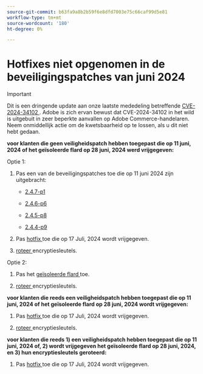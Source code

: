 ```yaml
---
source-git-commit: b63fa9a8b2b59f6e8dfd7003e75c66caf99d5e81
workflow-type: tm+mt
source-wordcount: '180'
ht-degree: 0%

---
```

# Hotfixes niet opgenomen in de beveiligingspatches van juni 2024

>[!IMPORTANT]
>
>Dit is een dringende update aan onze laatste mededeling betreffende [ CVE-2024-34102 ](https://nvd.nist.gov/vuln/detail/CVE-2024-34102). Adobe is zich ervan bewust dat CVE-2024-34102 in het wild is uitgebuit in zeer beperkte aanvallen op Adobe Commerce-handelaren. Neem onmiddellijk actie om de kwetsbaarheid op te lossen, als u dit niet hebt gedaan.

**voor klanten die geen veiligheidspatch hebben toegepast die op 11 juni, 2024 of het geïsoleerde flard op 28 juni, 2024 werd vrijgegeven:**

Optie 1:

1. Pas een van de beveiligingspatches toe die op 11 juni 2024 zijn uitgebracht:

   * [ 2.4.7-p1 ](https://experienceleague.adobe.com/nl/docs/commerce-operations/release/notes/security-patches/2-4-7-patches#adobe-commerce-247-p1)

   * [ 2.4.6-p6 ](https://experienceleague.adobe.com/nl/docs/commerce-operations/release/notes/security-patches/2-4-6-patches#adobe-commerce-246-p6)

   * [ 2.4.5-p8 ](https://experienceleague.adobe.com/nl/docs/commerce-operations/release/notes/security-patches/2-4-5-patches#adobe-commerce-245-p8)

   * [ 2.4.4-p9 ](https://experienceleague.adobe.com/nl/docs/commerce-operations/release/notes/security-patches/2-4-4-patches#adobe-commerce-244-p9)

1. Pas [ hotfix ](https://experienceleague.adobe.com/nl/docs/commerce-knowledge-base/kb/troubleshooting/known-issues-patches-attached/security-update-available-for-adobe-commerce-apsb24-40-revised-to-include-isolated-patch-for-cve-2024-34102) toe die op 17 Juli, 2024 wordt vrijgegeven.

1. [ roteer ](https://experienceleague.adobe.com/nl/docs/commerce-admin/systems/security/encryption-key) encryptiesleutels.

Optie 2:

1. Pas het [ geïsoleerde flard ](https://experienceleague.adobe.com/nl/docs/commerce-knowledge-base/kb/troubleshooting/known-issues-patches-attached/security-update-available-for-adobe-commerce-apsb24-40-revised-to-include-isolated-patch-for-cve-2024-34102) toe.

1. [ roteer ](https://experienceleague.adobe.com/nl/docs/commerce-admin/systems/security/encryption-key) encryptiesleutels.

**voor klanten die reeds een veiligheidspatch hebben toegepast die op 11 juni, 2024 of het geïsoleerde flard op 28 juni, 2024 wordt vrijgegeven:**

1. Pas [ hotfix ](https://experienceleague.adobe.com/nl/docs/commerce-knowledge-base/kb/troubleshooting/known-issues-patches-attached/security-update-available-for-adobe-commerce-apsb24-40-revised-to-include-isolated-patch-for-cve-2024-34102) toe die op 17 Juli, 2024 wordt vrijgegeven.

1. [ roteer ](https://experienceleague.adobe.com/nl/docs/commerce-admin/systems/security/encryption-key) encryptiesleutels.

**voor klanten die reeds 1) een veiligheidspatch hebben toegepast die op 11 juni, 2024 of, 2) wordt vrijgegeven het geïsoleerde flard op 28 juni, 2024, en 3) hun encryptiesleutels geroteerd:**
 
1. Pas [ hotfix ](https://experienceleague.adobe.com/nl/docs/commerce-knowledge-base/kb/troubleshooting/known-issues-patches-attached/security-update-available-for-adobe-commerce-apsb24-40-revised-to-include-isolated-patch-for-cve-2024-34102) toe die op 17 Juli, 2024 wordt vrijgegeven.
